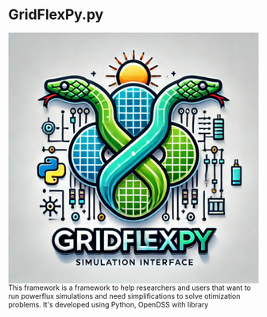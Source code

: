 # GridFlexPy.py
<img src="img\logo.webp" align= "left">
This framework is a framework to help researchers and users that want to run powerflux simulations and need simplifications to solve otimization problems. It's developed using Python, OpenDSS with library 